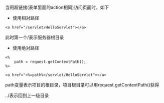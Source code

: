 
当用超链接(表单里面的action相同)访问页面时，如下

- 使用相对路径
```
<a href="/servlet/HelloServlet"></a>
```
此时第一个/表示服务器根目录

- 使用绝对路径
```
<%
    path = request.getContextPath();
%>

<a href="<%=path%>/servlet/HelloServlet"></a>
```

path变量表示项目的根目录，项目根目录可以用request.getContextPath()获得

../表示回到上一级目录
